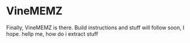 # VineMEMZ
Finally, VineMEMZ is there. Build instructions and stuff will follow soon, I hope.
hellp me, how do i extract stuff
